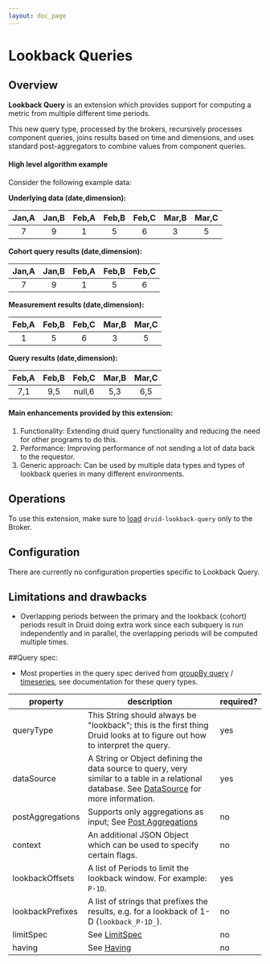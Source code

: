 ```yaml
---
layout: doc_page
---
```


<!--
  ~ Licensed to the Apache Software Foundation (ASF) under one
  ~ or more contributor license agreements.  See the NOTICE file
  ~ distributed with this work for additional information
  ~ regarding copyright ownership.  The ASF licenses this file
  ~ to you under the Apache License, Version 2.0 (the
  ~ "License"); you may not use this file except in compliance
  ~ with the License.  You may obtain a copy of the License at
  ~
  ~   http://www.apache.org/licenses/LICENSE-2.0
  ~
  ~ Unless required by applicable law or agreed to in writing,
  ~ software distributed under the License is distributed on an
  ~ "AS IS" BASIS, WITHOUT WARRANTIES OR CONDITIONS OF ANY
  ~ KIND, either express or implied.  See the License for the
  ~ specific language governing permissions and limitations
  ~ under the License.
  -->

# Lookback Queries

## Overview
**Lookback Query** is an extension which provides support for computing a metric from multiple different time periods. 

This new query type, processed by the brokers, recursively processes component queries, joins results based on time and 
dimensions, and uses standard post-aggregators to combine values from component queries.

#### High level algorithm example

Consider the following example data:

**Underlying data (date,dimension):**

| Jan,A | Jan,B | Feb,A | Feb,B | Feb,C | Mar,B | Mar,C |
|:-------:|:-------:|:-------:|:-------:|:-------:|:-------:|:-------:|
|   7   |   9   |    1  |   5   |   6   |   3   |   5   |

**Cohort query results (date,dimension):**

| Jan,A | Jan,B | Feb,A | Feb,B | Feb,C |
|:-------:|:-------:|:-------:|:-------:|:-------:|
|   7   |   9   |    1  |   5   |   6   |

**Measurement results (date,dimension):**

| Feb,A | Feb,B | Feb,C | Mar,B | Mar,C |
|:-------:|:-------:|:-------:|:-------:|:-------:|
|   1   |   5   |    6  |   3   |   5   |

**Query results (date,dimension):**

| Feb,A | Feb,B | Feb,C | Mar,B | Mar,C |
|:-------:|:-------:|:-------:|:-------:|:-------:|
|  7,1  |  9,5  |null,6 |  5,3  |  6,5  |

#### Main enhancements provided by this extension:
1. Functionality: Extending druid query functionality and reducing the need for other programs to do this.
2. Performance: Improving performance of not sending a lot of data back to the requestor.
3. Generic approach: Can be used by multiple data types and types of lookback queries in many different environments.

## Operations
To use this extension, make sure to [load](../../operations/including-extensions.html) `druid-lookback-query` only to 
the Broker.

## Configuration
There are currently no configuration properties specific to Lookback Query.

## Limitations and drawbacks
* Overlapping periods between the primary and the lookback (cohort) periods result in Druid doing extra work since
each subquery is run independently and in parallel, the overlapping periods will be computed multiple times.

##Query spec:
* Most properties in the query spec derived from  [groupBy query](../../querying/groupbyquery.html) / [timeseries](../../querying/timeseriesquery.html), see documentation for these query types.

|property|description|required?|
|--------|-----------|---------|
|queryType|This String should always be "lookback"; this is the first thing Druid looks at to figure out how to interpret the query.|yes|
|dataSource|A String or Object defining the data source to query, very similar to a table in a relational database. See [DataSource](../../querying/datasource.html) for more information.|yes|
|postAggregations|Supports only aggregations as input; See [Post Aggregations](../../querying/post-aggregations.html)|no|
|context|An additional JSON Object which can be used to specify certain flags.|no|
|lookbackOffsets|A list of Periods to limit the lookback window.  For example: `P-1D`.|yes|
|lookbackPrefixes|A list of strings that prefixes the results, e.g. for a lookback of 1-D (`lookback_P-1D_`).|no|
|limitSpec|See [LimitSpec](../../querying/limitspec.html)|no|
|having|See [Having](../../querying/having.html)|no|

